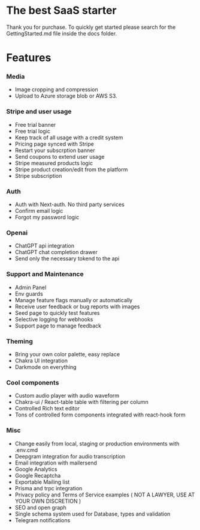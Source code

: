 # The best SaaS starter

Thank you for purchase. To quickly get started please search for the GettingStarted.md file inside the docs folder.

# Features

### Media

- Image cropping and compression
- Upload to Azure storage blob or AWS S3.

### Stripe and user usage

- Free trial banner
- Free trial logic
- Keep track of all usage with a credit system
- Pricing page synced with Stripe
- Restart your subscrption banner
- Send coupons to extend user usage
- Stripe measured products logic
- Stripe product creation/edit from the platform
- Stripe subscription

### Auth

- Auth with Next-auth. No third party services
- Confirm email logic
- Forgot my password logic

### Openai

- ChatGPT api integration
- ChatGPT chat completion drawer
- Send only the necessary tokend to the api

### Support and Maintenance

- Admin Panel
- Env guards
- Manage feature flags manually or automatically
- Receive user feedback or bug reports with images
- Seed page to quickly test features
- Selective logging for webhooks
- Support page to manage feedback

### Theming

- Bring your own color palette, easy replace
- Chakra UI integration
- Darkmode on everything

### Cool components

- Custom audio player with audio waveform
- Chakra-ui / React-table table with filtering per column
- Controlled Rich text editor
- Tons of controlled form components integrated with react-hook form

### Misc

- Change easily from local, staging or production environments with .env.cmd
- Deepgram integration for audio transcription
- Email integration with mailersend
- Google Analytics
- Google Recaptcha
- Exportable Mailing list
- Prisma and trpc integration
- Privacy policy and Terms of Service examples ( NOT A LAWYER, USE AT YOUR OWN DISCRETION )
- SEO and open graph
- Single schema system used for Database, types and validation
- Telegram notifications

